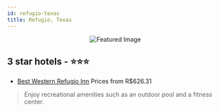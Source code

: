 ```yaml
---
id: refugio-texas
title: Refugio, Texas
---
```


<center><img src="https://i.travelapi.com/hotels/2000000/1670000/1668500/1668419/02d38855_z.jpg" alt="Featured Image" /></center>


##  3 star hotels - ⭐️⭐️⭐️

-    [Best Western Refugio Inn](https://www.hurb.com/br/hotels/refugio/best-western-refugio-inn-JNP-JP084349?cmp=18055) Prices from R$626.31
   > Enjoy recreational amenities such as an outdoor pool and a fitness center.
